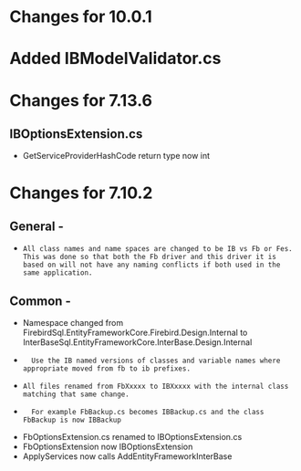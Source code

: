 # Changes for 10.0.1

# Added IBModelValidator.cs

# Changes for 7.13.6

## IBOptionsExtension.cs
* GetServiceProviderHashCode return type now int

# Changes for 7.10.2 

##  General - 
*	  All class names and name spaces are changed to be IB vs Fb or Fes.  This was done so that both the Fb driver and this driver it is based on will not have any naming conflicts if both used in the same application.

##  Common -
*    Namespace changed from FirebirdSql.EntityFrameworkCore.Firebird.Design.Internal to InterBaseSql.EntityFrameworkCore.InterBase.Design.Internal
*		Use the IB named versions of classes and variable names where appropriate moved from fb to ib prefixes.
		
*	  All files renamed from FbXxxxx to IBXxxxx with the internal class matching that same change.  
*	    For example FbBackup.cs becomes IBBackup.cs and the class FbBackup is now IBBackup

*  FbOptionsExtension.cs renamed to IBOptionsExtension.cs
*	 FbOptionsExtension now IBOptionsExtension
*  ApplyServices now calls AddEntityFrameworkInterBase 

